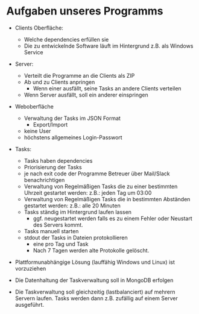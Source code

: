 # Aufgaben unseres Programms
- Clients Oberfläche:
	- Welche dependencies erfüllen sie
	- Die zu entwickelnde Software läuft im Hintergrund z.B. als Windows Service
- Server:
	- Verteilt die Programme an die Clients als ZIP
	- Ab und zu Clients anpringen
		- Wenn einer ausfällt, seine Tasks an andere Clients verteilen
	- Wenn Server ausfällt, soll ein anderer einspringen
- Weboberfläche
	- Verwaltung der Tasks im JSON Format
		- Export/Import
	- keine User
	- höchstens allgemeines Login-Passwort
- Tasks:
	- Tasks haben dependencies
	- Priorisierung der Tasks
	- je nach exit code der Programme Betreuer über Mail/Slack benachrichtigen
	- Verwaltung von Regelmäßigen Tasks die zu einer bestimmten Uhrzeit gestartet werden: z.B.: jeden Tag um 03:00
	- Verwaltung von Regelmäßigen Tasks die in bestimmten Abständen gestartet werden: z.B.: alle 20 Minuten
	- Tasks ständig im Hintergrund laufen lassen
		- ggf. neugestartet werden falls es zu einem Fehler oder Neustart des Servers kommt.
	- Tasks manuell starten
	- stdout der Tasks in Dateien protokollieren
		- eine pro Tag und Task
		- Nach 7 Tagen werden alte Protokolle gelöscht.

- Plattformunabhängige Lösung (lauffähig Windows und Linux) ist vorzuziehen
- Die Datenhaltung der Taskverwaltung soll in MongoDB erfolgen
- Die Taskverwaltung soll gleichzeitig (lastbalanciert) auf mehrern Servern laufen. Tasks werden dann z.B. zufällig auf einem Server ausgeführt.
